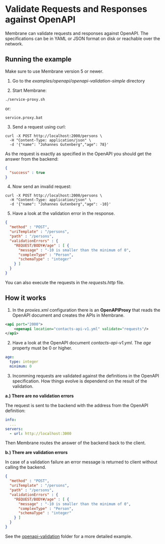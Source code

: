 # Validate Requests and Responses against OpenAPI

Membrane can validate requests and responses against OpenAPI. The specifications can be in YAML or JSON format on disk or reachable over the network.

## Running the example

Make sure to use Membrane version 5 or newer.

1. Go to the _examples/openapi/openapi-validation-simple_ directory

2. Start Membrane:

```
./service-proxy.sh
```

or:

```
service.proxy.bat
```

3. Send a request using curl:

```shell
curl -X POST http://localhost:2000/persons \
  -H "Content-Type: application/json" \
  -d '{"name": "Johannes Gutenberg","age": 78}'
```

As the request is exactly as specified in the OpenAPI you should get the answer from the backend:

```json
{
  "success" : true
}
```

4. Now send an invalid request:

```shell
curl -X POST http://localhost:2000/persons \
  -H "Content-Type: application/json" \
  -d '{"name": "Johannes Gutenberg","age": -10}'
```

5. Have a look at the validation error in the response.

```json
{
  "method" : "POST",
  "uriTemplate" : "/persons",
  "path" : "/persons",
  "validationErrors" : {
    "REQUEST/BODY#/age" : [ {
      "message" : "-10 is smaller than the minimum of 0",
      "complexType" : "Person",
      "schemaType" : "integer"
    } ]
  }
}
```

You can also execute the requests in the _requests.http_ file.


## How it works

1. In the _proxies.xml_ configuration there is an **OpenAPIProxy** that reads the OpenAPI document and creates the APIs in Membrane.   

```xml
<api port="2000">
    <openapi location="contacts-api-v1.yml" validate="requests"/>
</api>
```

2. Have a look at the OpenAPI document _contacts-api-v1.yml_. The _age_ property must be 0 or higher.

```yaml
age:
  type: integer
  minimum: 0
```

3. Incomming requests are validated against the definitions in the OpenAPI specification. How things evolve is dependend on the result of the validation. 

**a.) There are no validation errors**

The request is sent to the backend with the address from the OpenAPI definition:

```yaml
info:
  ...
servers:
  - url: http://localhost:3000
```

Then Membrane routes the answer of the backend back to the client.

**b.) There are validation errors**

In case of a validation failure an error message is returned to client without calling the backend. 

```json
{
  "method" : "POST",
  "uriTemplate" : "/persons",
  "path" : "/persons",
  "validationErrors" : {
    "REQUEST/BODY#/age" : [ {
      "message" : "-10 is smaller than the minimum of 0",
      "complexType" : "Person",
      "schemaType" : "integer"
    } ]
  }
}
```

See the [openapi-validation](../openapi-validation) folder for a more detailed example.